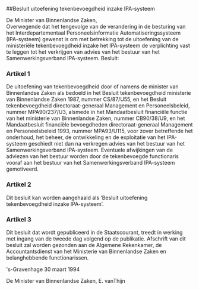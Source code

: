 <meta http-equiv='Content-Type' content='text/html; charset=utf-8' />

##Besluit uitoefening tekenbevoegdheid inzake IPA-systeem

De Minister van Binnenlandse Zaken,  
Overwegende dat het tengevolge van de verandering in de besturing van het Interdepartementaal Personeelsinformatie Automatiseringssysteem (IPA-systeem) gewenst is om met betrekking tot de uitoefening van de ministeriële tekenbevoegdheid inzake het IPA-systeem de verplichting vast te leggen tot het verkrijgen van advies van het bestuur van het Samenwerkingsverband IPA-systeem.
Besluit:    

### Artikel  1  

De uitoefening van tekenbevoegdheid door of namens de minister van Binnenlandse Zaken als bedoeld in het Besluit tekenbevoegdheid ministerie van Binnenlandse Zaken 1987, nummer CS/87/U55, en het Besluit tekenbevoegdheid directoraat-generaal Management en Personeelsbeleid, nummer MPA90/237/U3, alsmede in het Mandaatbesluit financiële functie van het ministerie van Binnenlandse Zaken, nummer CB90/38/U9, en het Mandaatbesluit financiële bevoegdheden directoraat-generaal Management en Personeelsbeleid 1993, nummer MPA93/U115, voor zover betreffende het onderhoud, het beheer, de ontwikkeling en de exploitatie van het IPA-systeem geschiedt niet dan na verkregen advies van het bestuur van het Samenwerkingsverband IPA-systeem. Eventuele afwijkingen van de adviezen van het bestuur worden door de tekenbevoegde functionaris vooraf aan het bestuur van het Samenwerkingsverband IPA-systeem gemotiveerd.  

### Artikel  2  

Dit besluit kan worden aangehaald als ‘Besluit uitoefening tekenbevoegdheid inzake IPA-systeem’.  

### Artikel  3  

Dit besluit dat wordt gepubliceerd in de Staatscourant, treedt in werking met ingang van de tweede dag volgend op de publikatie. Afschrift van dit besluit zal worden gezonden aan de Algemene Rekenkamer, de Accountantsdienst van het Ministerie van Binnenlandse Zaken en belanghebbende functionarissen.  

's-Gravenhage 
30 maart 1994    

De 
Minister van Binnenlandse Zaken, 
E. vanThijn    
